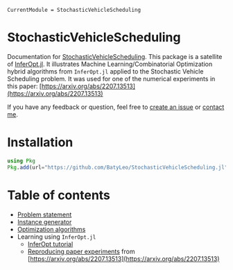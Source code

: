 ```@meta
CurrentModule = StochasticVehicleScheduling
```

# StochasticVehicleScheduling

Documentation for [StochasticVehicleScheduling](https://github.com/BatyLeo/StochasticVehicleScheduling.jl). This package is a satellite of [InferOpt.jl](https://github.com/axelparmentier/InferOpt.jl). It illustrates Machine Learning/Combinatorial Optimization hybrid algorithms from `InferOpt.jl` applied to the Stochastic Vehicle Scheduling problem. It was used for one of the numerical experiments in this paper: [https://arxiv.org/abs/2207.13513](https://arxiv.org/abs/2207.13513)

If you have any feedback or question, feel free to [create an issue](https://github.com/BatyLeo/StochasticVehicleScheduling.jl/issues/new/choose) or [contact me](mailto:leo.baty@enpc.fr).

# Installation
```julia
using Pkg
Pkg.add(url="https://github.com/BatyLeo/StochasticVehicleScheduling.jl")
```

# Table of contents

- [Problem statement](@ref)
- [Instance generator](@ref)
- [Optimization algorithms](@ref)
- Learning using `InferOpt.jl`
  - [InferOpt tutorial](@ref)
  - [Reproducing paper experiments](@ref) from [https://arxiv.org/abs/2207.13513](https://arxiv.org/abs/2207.13513)
